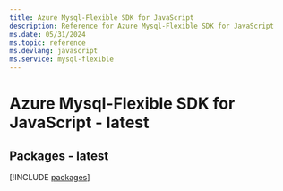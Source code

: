 ```yaml
---
title: Azure Mysql-Flexible SDK for JavaScript
description: Reference for Azure Mysql-Flexible SDK for JavaScript
ms.date: 05/31/2024
ms.topic: reference
ms.devlang: javascript
ms.service: mysql-flexible
---
```

# Azure Mysql-Flexible SDK for JavaScript - latest
## Packages - latest
[!INCLUDE [packages](mysql-flexible-index.md)]